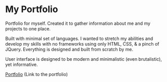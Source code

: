 # My Portfolio

Portfolio for myself. Created it to gather information about me and my
projects to one place.

Built with minimal set of languages.
I wanted to stretch my abilities and develop my skills
with no frameworks using only HTML, CSS, & a pinch of JQuery.
Everything is designed and built from scratch by me.

User interface is designed to be modern and minimalistic (even brutalistic), yet informative.

[Portfolio](https://jusa-a.github.io/) (Link to the portfolio)
